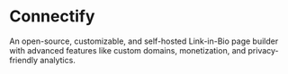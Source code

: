 # Connectify
An open-source, customizable, and self-hosted Link-in-Bio page builder with advanced features like custom domains, monetization, and privacy-friendly analytics.
